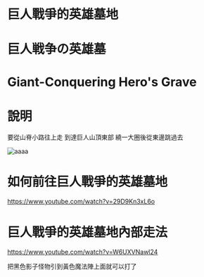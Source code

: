 # 巨人戰爭的英雄墓地
# 巨人戦争の英雄墓	
# Giant-Conquering Hero's Grave

# 說明
要從山脊小路往上走
到達巨人山頂東部
繞一大圈後從東邊跳過去

![aaaa](https://user-images.githubusercontent.com/4385327/158023027-38d3b697-02f2-4d60-a079-1b32dbe2fc6b.jpg)

# 如何前往巨人戰爭的英雄墓地
https://www.youtube.com/watch?v=29D9Kn3xL6o

# 巨人戰爭的英雄墓地內部走法
https://www.youtube.com/watch?v=W6UXVNawl24

把黑色影子怪物引到黃色魔法陣上面就可以打了
